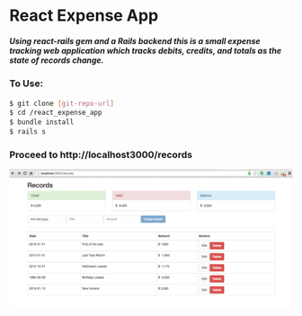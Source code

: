 # React Expense App
##### Using react-rails gem and a Rails backend this is a small expense tracking web application which tracks debits, credits, and totals as the state of records change.

### To Use:

```sh
$ git clone [git-repo-url]
$ cd /react_expense_app
$ bundle install
$ rails s
```
### Proceed to http://localhost3000/records

![Expense App Screen Shot](app/assets/images/screen_shot.png)
